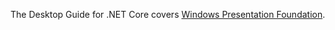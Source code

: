 
The Desktop Guide for .NET Core covers<!--[Windows Forms](~/docs/desktop-winforms/overview/index.md) and--> [Windows Presentation Foundation](~/docs/desktop-wpf/overview/index.md).
